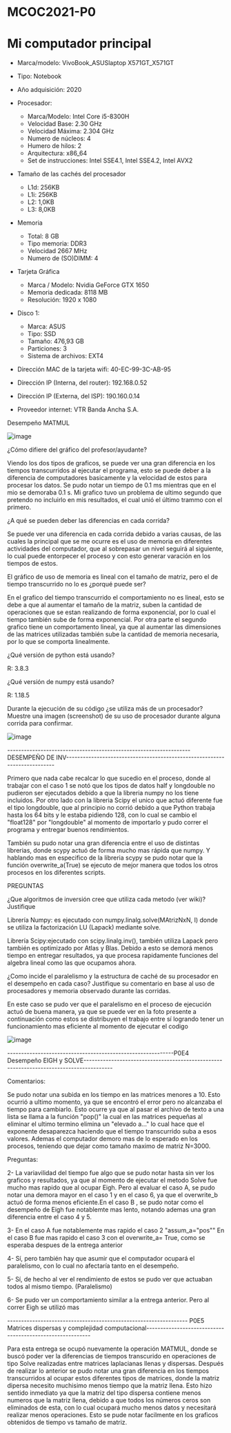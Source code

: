 # MCOC2021-P0

# Mi computador principal

* Marca/modelo: VivoBook_ASUSlaptop X571GT_X571GT
* Tipo: Notebook
* Año adquisición: 2020
* Procesador:
  * Marca/Modelo: Intel Core i5-8300H
  * Velocidad Base: 2.30 GHz
  * Velocidad Máxima: 2.304 GHz
  * Numero de núcleos: 4 
  * Humero de hilos: 2
  * Arquitectura: x86_64
  * Set de instrucciones: Intel SSE4.1, Intel SSE4.2, Intel AVX2
* Tamaño de las cachés del procesador
  * L1d: 256KB
  * L1i: 256KB
  * L2: 1,0KB
  * L3: 8,0KB
* Memoria 
  * Total: 8 GB
  * Tipo memoria: DDR3
  * Velocidad 2667 MHz
  * Numero de (SO)DIMM: 4
* Tarjeta Gráfica
  * Marca / Modelo: Nvidia GeForce GTX 1650
  * Memoria dedicada: 8118 MB
  * Resolución: 1920 x 1080
* Disco 1: 
  * Marca: ASUS
  * Tipo: SSD
  * Tamaño: 476,93 GB
  * Particiones: 3
  * Sistema de archivos: EXT4

  
* Dirección MAC de la tarjeta wifi: 40-EC-99-3C-AB-95 
* Dirección IP (Interna, del router): 192.168.0.52
* Dirección IP (Externa, del ISP): 190.160.0.14
* Proveedor internet: VTR Banda Ancha S.A.


Desempeño MATMUL

![image](https://user-images.githubusercontent.com/88350743/128542058-c9d29886-2e4e-44bb-876e-b860aae41838.png)


¿Cómo difiere del gráfico del profesor/ayudante?

Viendo los dos tipos de graficos, se puede ver una gran diferencia en los tiempos transcurridos al ejecutar el programa, esto se puede deber a la diferencia de computadores basicamente y la velocidad de estos para procesar los datos. Se pudo notar un tiempo de 0.1 ms mientras que en el mio se demoraba 0.1 s. Mi grafico tuvo un problema de ultimo segundo que pretendo no incluirlo en mis resultados, el cual unió el último trammo con el primero.


¿A qué se pueden deber las diferencias en cada corrida?

Se puede ver una diferencia en cada corrida debido a varias causas, de las cuales la principal que se me ocurre es el uso de memoria en diferentes actividades del computador, que al sobrepasar un nivel seguirá al siguiente, lo cual puede entorpecer el proceso y con esto generar varación en los tiempos de estos.


El gráfico de uso de memoria es lineal con el tamaño de matriz, pero el de tiempo transcurrido no lo es ¿porqué puede ser?

En el grafico del tiempo transcurrido el comportamiento no es lineal, esto se debe a que al aumentar el tamaño de la matriz, suben la cantidad de operaciones que se estan realizando de forma exponencial,  por lo cual el tiempo también sube de forma exponencial. Por otra parte el segundo grafico tiene un comportamento lineal, ya que al aumentar las dimensiones de las matrices utilizadas también sube la cantidad de memoria necesaria, por lo que se comporta linealmente.


¿Qué versión de python está usando?

R: 3.8.3

¿Qué versión de numpy está usando?

R: 1.18.5

Durante la ejecución de su código ¿se utiliza más de un procesador? Muestre una imagen (screenshot) de su uso de procesador durante alguna corrida para confirmar.

![image](https://user-images.githubusercontent.com/88350743/128545404-1455afd5-4ecb-40a1-8a64-2dd0b4bf6d6d.png)




------------------------------------------------------------------DESEMPEÑO DE INV--------------------------------------------------------------------------

Primero que nada cabe recalcar lo que sucedio en el proceso, donde al trabajar con el caso 1 se notó que los tipos de datos half y longdouble no pudieron ser ejecutados debido a que la libreria numpy no los tiene incluidos. Por otro lado con la libreria Scipy el unico que actuó diferente fue el tipo longdouble, que al principio no corrió debido a que Python trabaja hasta los 64 bits y le estaba pidiendo 128, con lo cual se cambio el "float128" por "longdouble" al momento de importarlo y pudo correr el programa y entregar buenos rendimientos. 

También su pudo notar una gran diferencia entre el uso de distintas librerias, donde scypy actuó de forma mucho mas rápida que numpy. Y hablando mas en especifico de la libreria scypy se pudo notar que la función overwrite_a(True) se ejecuto de mejor manera que todos los otros procesos en los diferentes scripts.



PREGUNTAS

¿Que algoritmos de inversión cree que utiliza cada metodo (ver wiki)? Justifique

Librería Numpy: es ejecutado con numpy.linalg.solve(MAtrizNxN, I) donde se utiliza la factorización LU (Lapack) mediante solve. 

Librería Scipy:ejecutado con scipy.linalg.inv(), también utiliza Lapack pero  también es optimizado por Atlas y Blas. Debido a esto se demorá menos tiempo en entregar resultados, ya que procesa rapidamente funciones del algebra lineal como las que ocupamos ahora. 



¿Como incide el paralelismo y la estructura de caché de su procesador en el desempeño en cada caso? Justifique su comentario en base al uso de procesadores y memoria observado durante las corridas. 

En este caso se pudo ver que el paralelismo en el proceso de ejecución actuó de buena manera, ya que se puede ver en la foto presente a continuación como estos se distribuyen el trabajo entre sí logrando tener un funcionamiento mas eficiente al momento de ejecutar el codigo


![image](https://user-images.githubusercontent.com/88350743/129986842-129a16fb-cd54-44e0-a5a2-507f26b87847.png)

------------------------------------------------------------P0E4    Desempeño EIGH y SOLVE----------------------------------------------------------------------------------------


Comentarios: 

Se pudo notar una subida en los tiempo en las matrices menores a 10. Esto ocurrió a ultimo momento, ya que se encontró el error pero no alcanzaba el tiempo para cambiarlo. Esto ocurre ya que al pasar el archivo de texto a una lista se llama a la función "pop()" la cual en las matrices pequeñas al eliminar el ultimo termino elimina un "elevado a..." lo cual hace que el exponente desaparezca haciendo que el tiempo transcurrido suba a esos valores. Ademas el computador demoro mas de lo esperado en los procesos, teniendo que dejar como tamaño maximo de matriz N=3000.



Preguntas:


2- La variavilidad del tiempo fue algo que se pudo notar hasta sin ver los graficos y resultados, ya que al momento de ejecutar el metodo Solve fue mucho mas rapido que al ocupar Eigh. 
Pero al evaluar el caso A, se pudo notar una demora mayor en el caso 1 y en el caso 6, ya que el overwrite_b actuó de forma menos eficiente.En el caso B , se pudo notar como el desempeño de Eigh fue notablemte mas lento, notando ademas una gran diferencia entre el caso 4 y 5.

3-  En el caso A fue notablemente mas rapido el caso 2 "assum_a="pos""
     En el caso B fue mas rapido el caso 3 con el overwrite_a= True, como se esperaba despues de la entrega anterior
     
     
4- Sí, pero también hay que asumir que el computador ocupará el paralelismo, con lo cual no afectaría tanto en el desempeño.

5- Sí, de hecho al ver el rendimiento de estos se pudo ver que actuaban todos al mismo tiempo. (Paralelismo)

6- Se pudo ver un comportamiento similar a la entrega anterior. Pero al correr Eigh se utilizó mas

----------------------------------------------------------------- P0E5 Matrices dispersas y complejidad computacional----------------------------------------------------------

Para esta entrega se ocupó nuevamente la operación MATMUL, donde se buscó poder ver la diferencias de tiempos transcurido en operaciones de tipo Solve realizadas entre matrices laplacianas llenas y dispersas. Después de realizar lo anterior se pudo notar una gran diferencia en los tiempos transcurridos al ocupar estos diferentes tipos de matrices, donde la matriz dipersa necesito muchisimo menos tiempo que la matriz llena. Esto hizo sentido inmediato ya que la matriz del tipo dispersa contiene menos numeros que la matriz llena, debido a que todos los números ceros son eliminados de esta, con lo cual ocupará mucho menos datos y necesitará realizar menos operaciones. Esto se pude notar facilmente en los graficos obtenidos de tiempo vs tamaño de matriz.



